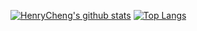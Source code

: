 
[![HenryCheng's github stats](https://github-readme-stats.vercel.app/api?username=loveway&show_icons=true&theme=vue&hide=prs)](https://github.com/loveway)
[![Top Langs](https://github-readme-stats.vercel.app/api/top-langs/?username=loveway&layout=compact&hide=javascript,html)](https://github.com/loveway)
